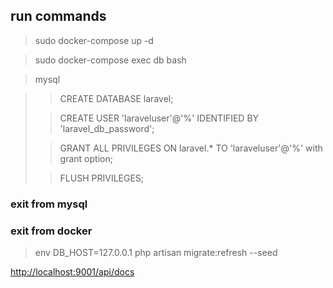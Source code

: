 ## run commands 

> sudo docker-compose up -d

> sudo docker-compose exec db bash

> mysql

>>CREATE DATABASE laravel;
>
>>CREATE USER 'laraveluser'@'%' IDENTIFIED BY 'laravel_db_password';
>
>>GRANT ALL PRIVILEGES ON laravel.* TO 'laraveluser'@'%' with grant option;
>
>>FLUSH PRIVILEGES;

### exit from mysql

### exit from docker

> env DB_HOST=127.0.0.1 php artisan migrate:refresh --seed

[http://localhost:9001/api/docs](http://localhost:9001/api/docs)
